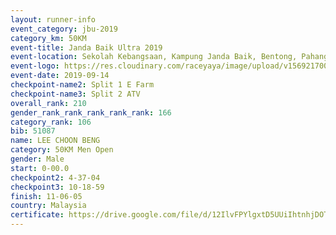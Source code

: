 ```yaml
---
layout: runner-info 
event_category: jbu-2019 
category_km: 50KM 
event-title: Janda Baik Ultra 2019 
event-location: Sekolah Kebangsaan, Kampung Janda Baik, Bentong, Pahang, Malaysia 
event-logo: https://res.cloudinary.com/raceyaya/image/upload/v1569217009/logo/janda-baik_vch1pc.jpg 
event-date: 2019-09-14 
checkpoint-name2: Split 1 E Farm 
checkpoint-name3: Split 2 ATV 
overall_rank: 210
gender_rank_rank_rank_rank_rank: 166
category_rank: 106
bib: 51087
name: LEE CHOON BENG
category: 50KM Men Open
gender: Male
start: 0-00.0
checkpoint2: 4-37-04
checkpoint3: 10-18-59
finish: 11-06-05
country: Malaysia
certificate: https://drive.google.com/file/d/12IlvFPYlgxtD5UUiIhtnhjDOT7769aEw/view?usp=sharing
---
```

